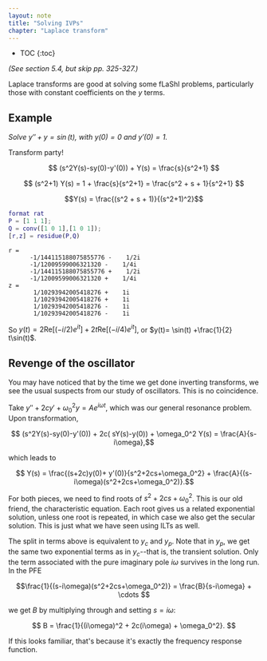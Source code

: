 ```yaml
---
layout: note
title: "Solving IVPs"
chapter: "Laplace transform"
---
```

* TOC
{:toc}

*(See section 5.4, but skip pp. 325-327.)*

Laplace transforms are good at solving some fLaShI problems, particularly those with constant coefficients on the $y$ terms. 

## Example
*Solve $y''+y = \sin(t)$, with $y(0)=0$ and $y'(0)=1$.*

Transform party! 

$$ (s^2Y(s)-sy(0)-y'(0)) + Y(s) = \frac{s}{s^2+1} $$

$$ (s^2+1) Y(s) = 1 + \frac{s}{s^2+1} = \frac{s^2 + s + 1}{s^2+1} $$

$$Y(s) = \frac{(s^2 + s + 1)}{(s^2+1)^2}$$

```matlab
format rat
P = [1 1 1];
Q = conv([1 0 1],[1 0 1]);
[r,z] = residue(P,Q)
```

```
r =
      -1/144115188075855776 -    1/2i    
      -1/12009599006321320 -    1/4i    
      -1/144115188075855776 +    1/2i    
      -1/12009599006321320 +    1/4i    
z =
       1/10293942005418276 +    1i      
       1/10293942005418276 +    1i      
       1/10293942005418276 -    1i      
       1/10293942005418276 -    1i      
```

So $y(t) = 2\text{Re}[(-i/2)e^{it}] + 2t \text{Re}[(-i/4)e^{it}]$, or $y(t)= \sin(t) +\frac{1}{2} t\sin(t)$. 

## Revenge of the oscillator

You may have noticed that by the time we get done inverting transforms, we see the usual suspects from our study of oscillators. This is no coincidence.

Take $y''+2cy' + \omega_0^2 y = A e^{i\omega t}$, which was our general resonance problem. Upon transformation,

$$ (s^2Y(s)-sy(0)-y'(0)) + 2c( sY(s)-y(0)) + \omega_0^2 Y(s) = \frac{A}{s-i\omega},$$

which leads to 

$$ Y(s) = \frac{(s+2c)y(0)+ y'(0)}{s^2+2cs+\omega_0^2} + \frac{A}{(s-i\omega)(s^2+2cs+\omega_0^2)}.$$

For both pieces, we need to find roots of $s^2+2cs+\omega_0^2$. This is our old friend, the characteristic equation. Each root gives us a related exponential solution, unless one root is repeated, in which case we also get the secular solution. This is just what we have seen using ILTs as well. 

The split in terms above is equivalent to $y_c$ and $y_p$. Note that in $y_p$, we get the same two exponential terms as in $y_c$--that is, the transient solution. Only the term associated with the pure imaginary pole $i\omega$ survives in the long run. In the PFE

$$\frac{1}{(s-i\omega)(s^2+2cs+\omega_0^2)} = \frac{B}{s-i\omega} + \cdots $$

we get $B$ by multiplying through and setting $s=i\omega$: 

$$ B = \frac{1}{(i\omega)^2 + 2c(i\omega) + \omega_0^2}. $$

If this looks familiar, that's because it's exactly the frequency response function.

